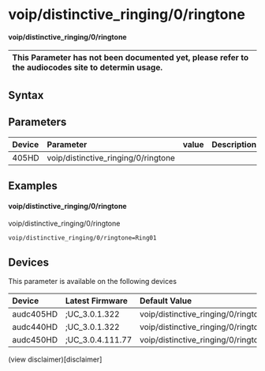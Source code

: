 ﻿---
description: voip/distinctive_ringing/0/ringtone
search: false
---

# voip/distinctive_ringing/0/ringtone

#### voip/distinctive_ringing/0/ringtone


| This Parameter has not been documented yet, please refer to the audiocodes site to determin usage.  | 
| :--- |

## Syntax

## Parameters
|Device|Parameter|value|Description|
|:---|:---|:---|:---|
| 405HD | voip/distinctive_ringing/0/ringtone |  |  |

## Examples
#### voip/distinctive_ringing/0/ringtone

voip/distinctive_ringing/0/ringtone

```
voip/distinctive_ringing/0/ringtone=Ring01
```

## Devices
This parameter is available on the following devices

| Device | Latest Firmware | Default Value |
|:---|:---|:---|
| audc405HD | ;UC_3.0.1.322 | voip/distinctive_ringing/0/ringtone=Ring01 
| audc440HD | ;UC_3.0.1.322 | voip/distinctive_ringing/0/ringtone=Ring01 
| audc450HD | ;UC_3.0.4.111.77 | voip/distinctive_ringing/0/ringtone=Ring01 

(view disclaimer)[disclaimer]
